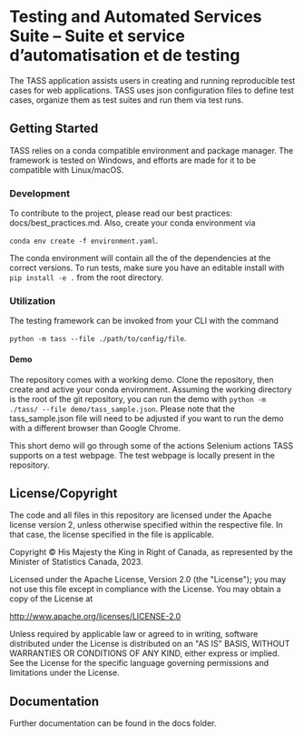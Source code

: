 # Testing and Automated Services Suite – Suite et service d’automatisation et de testing

The TASS application assists users in creating and running reproducible
test cases for web applications. TASS uses json configuration files to
define test cases, organize them as test suites and run them via test
runs.

## Getting Started

TASS relies on a conda compatible environment and package manager. The
framework is tested on Windows, and efforts are made for it to be
compatible with Linux/macOS.

### Development

To contribute to the project, please read our best practices:
docs/best_practices.md. Also, create your conda environment via 

`conda env create -f environment.yaml`.

The conda environment will contain all the of the dependencies at the
correct versions. To run tests, make sure you have an editable install
with `pip install -e .` from the root directory.

### Utilization

The testing framework can be invoked from your CLI with the command

`python -m tass --file ./path/to/config/file`.

#### Demo

The repository comes with a working demo. Clone the repository, then
create and active your conda environment. Assuming the working
directory is the root of the git repository, you can run the demo with
`python -m ./tass/ --file demo/tass_sample.json`. Please note that the
tass_sample.json file will need to be adjusted if you want to run the demo
with a different browser than Google Chrome.

This short demo will go through some of the actions Selenium actions TASS
supports on a test webpage. The test webpage is locally present in the
repository.

## License/Copyright

The code and all files in this repository are licensed under the Apache
license version 2, unless otherwise specified within the respective file.
In that case, the license specified in the file is applicable.

Copyright © His Majesty the King in Right of Canada, as represented by the
Minister of Statistics Canada, 2023.

Licensed under the Apache License, Version 2.0 (the "License"); you may
not use this file except in compliance with the License. You may obtain
a copy of the License at

  http://www.apache.org/licenses/LICENSE-2.0

Unless required by applicable law or agreed to in writing, software
distributed under the License is distributed on an "AS IS" BASIS, WITHOUT
WARRANTIES OR CONDITIONS OF ANY KIND, either express or implied. See the
License for the specific language governing permissions and limitations
under the License.

## Documentation

Further documentation can be found in the docs folder.
